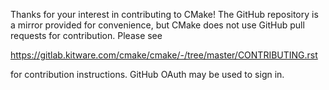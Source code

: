 Thanks for your interest in contributing to CMake!  The GitHub repository
is a mirror provided for convenience, but CMake does not use GitHub pull
requests for contribution.  Please see

  https://gitlab.kitware.com/cmake/cmake/-/tree/master/CONTRIBUTING.rst

for contribution instructions.  GitHub OAuth may be used to sign in.

